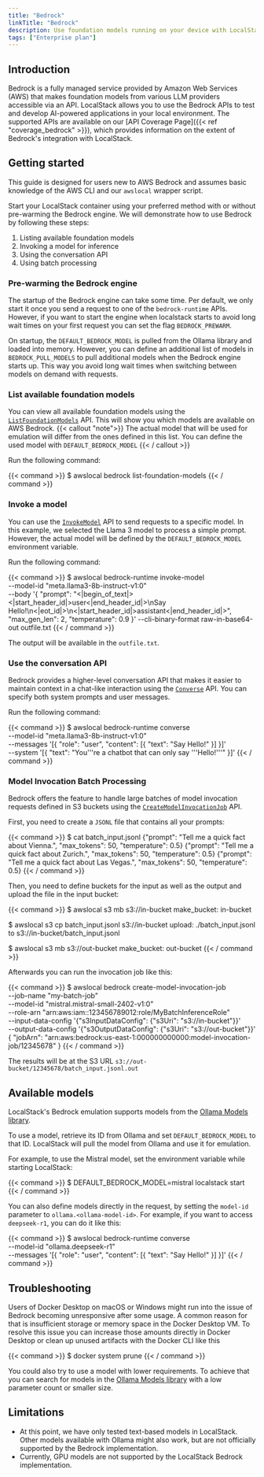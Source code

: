 ```yaml
---
title: "Bedrock"
linkTitle: "Bedrock"
description: Use foundation models running on your device with LocalStack!
tags: ["Enterprise plan"]
---
```


## Introduction

Bedrock is a fully managed service provided by Amazon Web Services (AWS) that makes foundation models from various LLM providers accessible via an API.
LocalStack allows you to use the Bedrock APIs to test and develop AI-powered applications in your local environment.
The supported APIs are available on our [API Coverage Page]({{< ref "coverage_bedrock" >}}), which provides information on the extent of Bedrock's integration with LocalStack.

## Getting started

This guide is designed for users new to AWS Bedrock and assumes basic knowledge of the AWS CLI and our `awslocal` wrapper script.

Start your LocalStack container using your preferred method with or without pre-warming the Bedrock engine.
We will demonstrate how to use Bedrock by following these steps:

1. Listing available foundation models
2. Invoking a model for inference
3. Using the conversation API
4. Using batch processing

### Pre-warming the Bedrock engine

The startup of the Bedrock engine can take some time.
Per default, we only start it once you send a request to one of the `bedrock-runtime` APIs.
However, if you want to start the engine when localstack starts to avoid long wait times on your first request you can set the flag `BEDROCK_PREWARM`.

On startup, the `DEFAULT_BEDROCK_MODEL` is pulled from the Ollama library and loaded into memory.
However, you can define an additional list of models in `BEDROCK_PULL_MODELS` to pull additional models when the Bedrock engine starts up.
This way you avoid long wait times when switching between models on demand with requests.

### List available foundation models

You can view all available foundation models using the [`ListFoundationModels`](https://docs.aws.amazon.com/bedrock/latest/APIReference/API_ListFoundationModels.html) API.
This will show you which models are available on AWS Bedrock.
{{< callout "note">}}
The actual model that will be used for emulation will differ from the ones defined in this list.
You can define the used model with `DEFAULT_BEDROCK_MODEL`
{{< / callout >}}

Run the following command:

{{< command >}}
$ awslocal bedrock list-foundation-models
{{< / command >}}

### Invoke a model

You can use the [`InvokeModel`](https://docs.aws.amazon.com/bedrock/latest/APIReference/API_runtime_InvokeModel.html) API to send requests to a specific model.
In this example, we selected the Llama 3 model to process a simple prompt.
However, the actual model will be defined by the `DEFAULT_BEDROCK_MODEL` environment variable.

Run the following command:

{{< command >}}
$ awslocal bedrock-runtime invoke-model \
    --model-id "meta.llama3-8b-instruct-v1:0" \
    --body '{
        "prompt": "<|begin_of_text|><|start_header_id|>user<|end_header_id|>\nSay Hello!\n<|eot_id|>\n<|start_header_id|>assistant<|end_header_id|>",
        "max_gen_len": 2,
        "temperature": 0.9
    }' --cli-binary-format raw-in-base64-out outfile.txt
{{< / command >}}

The output will be available in the `outfile.txt`.

### Use the conversation API

Bedrock provides a higher-level conversation API that makes it easier to maintain context in a chat-like interaction using the [`Converse`](https://docs.aws.amazon.com/bedrock/latest/APIReference/API_runtime_Converse.html) API.
You can specify both system prompts and user messages.

Run the following command:

{{< command >}}
$ awslocal bedrock-runtime converse \
    --model-id "meta.llama3-8b-instruct-v1:0" \
    --messages '[{
        "role": "user",
        "content": [{
            "text": "Say Hello!"
        }]
    }]' \
    --system '[{
        "text": "You'\''re a chatbot that can only say '\''Hello!'\''"
    }]'
{{< / command >}}

### Model Invocation Batch Processing

Bedrock offers the feature to handle large batches of model invocation requests defined in S3 buckets using the [`CreateModelInvocationJob`](https://docs.aws.amazon.com/bedrock/latest/APIReference/API_CreateModelInvocationJob.html) API.

First, you need to create a `JSONL` file that contains all your prompts:

{{< command >}}
$ cat batch_input.jsonl
{"prompt": "Tell me a quick fact about Vienna.", "max_tokens": 50, "temperature": 0.5}
{"prompt": "Tell me a quick fact about Zurich.", "max_tokens": 50, "temperature": 0.5}
{"prompt": "Tell me a quick fact about Las Vegas.", "max_tokens": 50, "temperature": 0.5}
{{< / command >}}

Then, you need to define buckets for the input as well as the output and upload the file in the input bucket:

{{< command >}}
$ awslocal s3 mb s3://in-bucket
make_bucket: in-bucket

$ awslocal s3 cp batch_input.jsonl s3://in-bucket
upload: ./batch_input.jsonl to s3://in-bucket/batch_input.jsonl

$ awslocal s3 mb s3://out-bucket
make_bucket: out-bucket
{{< / command >}}

Afterwards you can run the invocation job like this:

{{< command >}}
$ awslocal bedrock create-model-invocation-job \
  --job-name "my-batch-job" \
  --model-id "mistral.mistral-small-2402-v1:0" \
  --role-arn "arn:aws:iam::123456789012:role/MyBatchInferenceRole" \
  --input-data-config '{"s3InputDataConfig": {"s3Uri": "s3://in-bucket"}}' \
  --output-data-config '{"s3OutputDataConfig": {"s3Uri": "s3://out-bucket"}}'
{
    "jobArn": "arn:aws:bedrock:us-east-1:000000000000:model-invocation-job/12345678"
}
{{< / command >}}

The results will be at the S3 URL `s3://out-bucket/12345678/batch_input.jsonl.out`

## Available models

LocalStack's Bedrock emulation supports models from the [Ollama Models library](https://ollama.com/search).

To use a model, retrieve its ID from Ollama and set `DEFAULT_BEDROCK_MODEL` to that ID.
LocalStack will pull the model from Ollama and use it for emulation.

For example, to use the Mistral model, set the environment variable while starting LocalStack:

{{< command >}}
$ DEFAULT_BEDROCK_MODEL=mistral localstack start
{{< / command >}}

You can also define models directly in the request, by setting the `model-id` parameter to `ollama.<ollama-model-id>`.
For example, if you want to access `deepseek-r1`, you can do it like this:

{{< command >}}
$ awslocal bedrock-runtime converse \
    --model-id "ollama.deepseek-r1" \
    --messages '[{
        "role": "user",
        "content": [{
            "text": "Say Hello!"
        }]
    }]'
{{< / command >}}

## Troubleshooting

Users of Docker Desktop on macOS or Windows might run into the issue of Bedrock becoming unresponsive after some usage.
A common reason for that is insufficient storage or memory space in the Docker Desktop VM.
To resolve this issue you can increase those amounts directly in Docker Desktop or clean up unused artifacts with the Docker CLI like this

{{< command >}}
$ docker system prune
{{< / command >}}

You could also try to use a model with lower requirements.
To achieve that you can search for models in the [Ollama Models library](https://ollama.com/search) with a low parameter count or smaller size.

## Limitations

* At this point, we have only tested text-based models in LocalStack.
Other models available with Ollama might also work, but are not officially supported by the Bedrock implementation.
* Currently, GPU models are not supported by the LocalStack Bedrock implementation.

